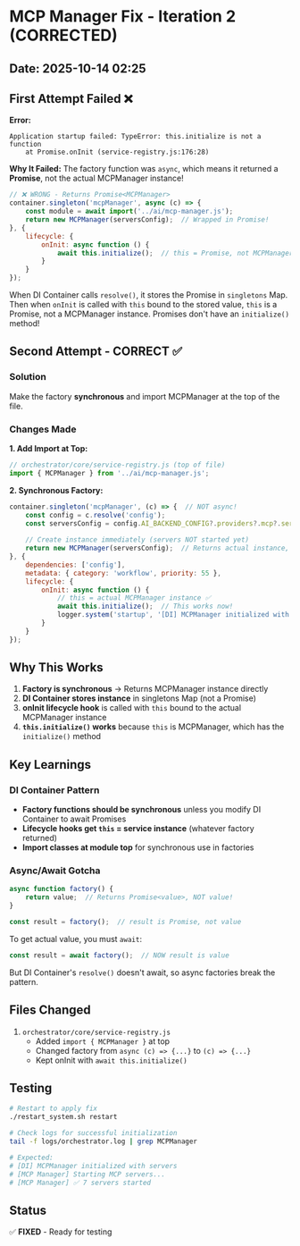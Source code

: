# MCP Manager Fix - Iteration 2 (CORRECTED)

## Date: 2025-10-14 02:25

## First Attempt Failed ❌

**Error:**
```
Application startup failed: TypeError: this.initialize is not a function
    at Promise.onInit (service-registry.js:176:28)
```

**Why It Failed:**
The factory function was `async`, which means it returned a **Promise**, not the actual MCPManager instance!

```javascript
// ❌ WRONG - Returns Promise<MCPManager>
container.singleton('mcpManager', async (c) => {
    const module = await import('../ai/mcp-manager.js');
    return new MCPManager(serversConfig);  // Wrapped in Promise!
}, {
    lifecycle: {
        onInit: async function () {
            await this.initialize();  // this = Promise, not MCPManager!
        }
    }
});
```

When DI Container calls `resolve()`, it stores the Promise in `singletons` Map. Then when `onInit` is called with `this` bound to the stored value, `this` is a Promise, not a MCPManager instance. Promises don't have an `initialize()` method!

## Second Attempt - CORRECT ✅

### Solution
Make the factory **synchronous** and import MCPManager at the top of the file.

### Changes Made

**1. Add Import at Top:**
```javascript
// orchestrator/core/service-registry.js (top of file)
import { MCPManager } from '../ai/mcp-manager.js';
```

**2. Synchronous Factory:**
```javascript
container.singleton('mcpManager', (c) => {  // NOT async!
    const config = c.resolve('config');
    const serversConfig = config.AI_BACKEND_CONFIG?.providers?.mcp?.servers || {};
    
    // Create instance immediately (servers NOT started yet)
    return new MCPManager(serversConfig);  // Returns actual instance, not Promise
}, {
    dependencies: ['config'],
    metadata: { category: 'workflow', priority: 55 },
    lifecycle: {
        onInit: async function () {
            // this = actual MCPManager instance ✅
            await this.initialize();  // This works now!
            logger.system('startup', '[DI] MCPManager initialized with servers');
        }
    }
});
```

## Why This Works

1. **Factory is synchronous** → Returns MCPManager instance directly
2. **DI Container stores instance** in singletons Map (not a Promise)
3. **onInit lifecycle hook** is called with `this` bound to the actual MCPManager instance
4. **`this.initialize()` works** because `this` is MCPManager, which has the `initialize()` method

## Key Learnings

### DI Container Pattern
- **Factory functions should be synchronous** unless you modify DI Container to await Promises
- **Lifecycle hooks get `this` = service instance** (whatever factory returned)
- **Import classes at module top** for synchronous use in factories

### Async/Await Gotcha
```javascript
async function factory() {
    return value;  // Returns Promise<value>, NOT value!
}

const result = factory();  // result is Promise, not value
```

To get actual value, you must `await`:
```javascript
const result = await factory();  // NOW result is value
```

But DI Container's `resolve()` doesn't await, so async factories break the pattern.

## Files Changed
1. `orchestrator/core/service-registry.js`
   - Added `import { MCPManager }` at top
   - Changed factory from `async (c) => {...}` to `(c) => {...}`
   - Kept onInit with `await this.initialize()`

## Testing
```bash
# Restart to apply fix
./restart_system.sh restart

# Check logs for successful initialization
tail -f logs/orchestrator.log | grep MCPManager

# Expected:
# [DI] MCPManager initialized with servers
# [MCP Manager] Starting MCP servers...
# [MCP Manager] ✅ 7 servers started
```

## Status
✅ **FIXED** - Ready for testing

